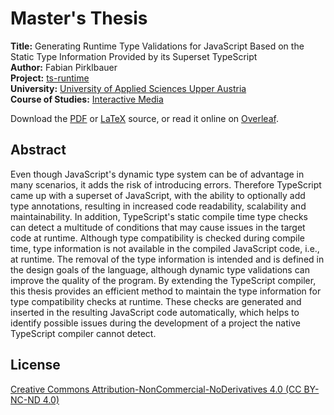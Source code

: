 # Master's Thesis

**Title:** Generating Runtime Type Validations for JavaScript Based on the Static Type Information Provided by its Superset TypeScript  
**Author:** Fabian Pirklbauer  
**Project:** [ts-runtime](https://github.com/fabiandev/ts-runtime)  
**University:** [University of Applied Sciences Upper Austria](https://www.fh-ooe.at/en/)  
**Course of Studies:** [Interactive Media](https://www.fh-ooe.at/en/hagenberg-campus/studiengaenge/master/interactive-media/)  
  
Download the [PDF](https://github.com/fabiandev/thesis/raw/master/thesis.pdf) or [LaTeX](https://github.com/fabiandev/thesis/archive/master.zip) source, or read it online on 
[Overleaf](https://www.overleaf.com/read/zdkjpzmxqxkk).

## Abstract

Even though JavaScript's dynamic type system can be of advantage in many scenarios, it adds the risk of introducing errors. Therefore TypeScript came up with a superset of JavaScript, with the ability to optionally add type annotations, resulting in increased code readability, scalability and maintainability. In addition, TypeScript's static compile time type checks can detect a multitude of conditions that may cause issues in the target code at runtime. Although type compatibility is checked during compile time, type information is not available in the compiled JavaScript code, i.e., at runtime. The removal of the type information is intended and is defined in the design goals of the language, although dynamic type validations can improve the quality of the program. By extending the TypeScript compiler, this thesis provides an efficient method to maintain the type information for type compatibility checks at runtime. These checks are generated and inserted in the resulting JavaScript code automatically, which helps to identify possible issues during the development of a project the native TypeScript compiler cannot detect.

## License

[Creative Commons Attribution-NonCommercial-NoDerivatives 4.0 (CC BY-NC-ND 4.0)](https://creativecommons.org/licenses/by-nc-nd/4.0/)
